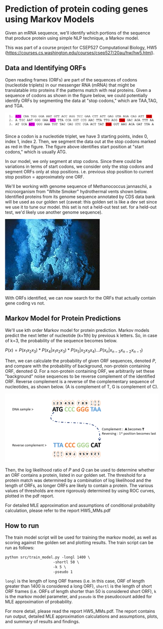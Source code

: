 # Prediction of protein coding genes using Markov Models
Given an mRNA sequence, we'll identify which portions of the sequence that produce protein using simple NLP technique, a Markov model.

This was part of a course project for CSEP527 Computational Biology, HW5 (https://courses.cs.washington.edu/courses/csep527/20au/hw/hw5.html).


## Data and Identifying ORFs
Open reading frames (ORFs) are part of the sequences of codons (nucleotide triplets) in our messenger RNA (mRNA) that might be translatable into proteins if the patterns match with real proteins. Given a sequence of codons as shown in the figure below, we could potentially identify ORFs by segmenting the data at "stop codons," which are TAA,TAG, and TGA.

![Example of Open Reading Frame](Sampleorf.png)

Since a codon is a nucleotide triplet, we have 3 starting points, index 0, index 1, index 2. Then, we segment the data out at the stop codons marked as red in the figure. The figure above identifies start position at "start codons," which is usually ATG.

In our model, we only segment at stop codons. Since there could be variations in terms of start codons, we consider only the stop codons and segment ORFs only at stop positions. i.e. previous stop position to current stop position = approximately one ORF.

We'll be working with genome sequence of Methanococcus jannaschii, a microorganism from "White Smoker" hydrothermal vents shown below. Identified proteins from its genome sequence annotated by CDS data bank will be used as our golden set (caveat: this golden set is like a dev set since we use it to tune our model. this set is not a held-out test set. for a held-out test, we'd likely use another genome sequence).

![Methanococcus jannaschii](White_smoker.jpg)


With ORFs identified, we can now search for the ORFs that actually contain gene coding vs not.

## Markov Model for Protein Predictions

We'll use kth order Markov model for protein prediction. Markov models predict the next letter of nucleotide (k+1th) by previous k letters. So, in case of k=3, the probability of the sequence becomes below.

$P(x) = P(x_1 x_2 x_3) * P(x_4 | x_1 x_2 x_3) * P(x_5 | x_2 x_3 x_4) ... P(x_n | x_{n-3} x_{n-2} x_{n-1})$

Then, we can calculate the probability of given ORF sequences, denoted $P$, and compare with the probability of background, non-protein containing ORF, denoted $Q$. For a non-protein containing ORF, we arbitrarily set these "background" noise sequences to be reverse complement of the identified ORF. Reverse complement is a reverse of the complementary sequence of nucleotides, as shown below. (A is complement of T, G is complement of C).

![reverse complement DNA](reverse.png)



Then, the log likelihood ratio of $P$ and $Q$ can be used to determine whether an ORF contains a protein, listed in our golden set. The threshold for a protein match was determined by a combination of log likelihood and the length of ORFs, as longer ORFs are likely to contain a protein. The various values of thresholds are more rigorously determined by using ROC curves, plotted in the pdf report.

For detailed MLE approximation and assumptions of conditional probability calculation, please refer to the report HW5_MMs.pdf

## How to run

The train model script will be used for training the markov model, as well as scoring against the golden set and plotting results. The train script can be run as follows:

```
python src/train_model.py -longl 1400 \
                      -shortl 50 \
                      -k 5 \
                      -pseudo 1
```
`longl` is the length of long ORF frames (i.e. in this case, ORF of length greater than 1400 is considered a long ORF), `shortl` is the length of short ORF frames (i.e. ORFs of length shorter than 50 is considered short ORF), `k` is the markov model parameter, and `pseudo` is the pseudocount added for MLE approximation of probability. 

For more detail, please read the report HW5_MMs.pdf. The report contains run output, detailed MLE approximation calculations and assumptions, plots, and summary of results and findings.
